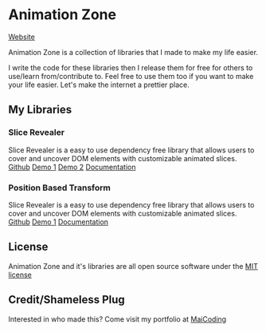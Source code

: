 # Animation Zone
[Website](https://realtayy.github.io/animation-zone/)

Animation Zone is a collection of libraries that I made to make my life easier.

I write the code for these libraries then I release them for free for others to use/learn from/contribute to. Feel free to use them too if you want to make your life easier. Let's make the internet a prettier place.

## My Libraries
### Slice Revealer
Slice Revealer is a easy to use dependency free library that allows users to cover and uncover DOM elements with customizable animated slices.
[Github](https://github.com/RealTayy/slice-revealer)
[Demo 1](https://realtayy.github.io/slice-revealer/demo/demo1/demo1.html)
[Demo 2](https://realtayy.github.io/slice-revealer/demo/demo2/demo2.html)
[Documentation](https://github.com/RealTayy/slice-revealer#documentation)

### Position Based Transform
Slice Revealer is a easy to use dependency free library that allows users to cover and uncover DOM elements with customizable animated slices.
[Github](https://github.com/RealTayy/position-based-transform)
[Demo 1](https://realtayy.github.io/position-based-transform/demo/demo1/demo1.html)
[Documentation](https://github.com/RealTayy/position-based-transform#documentation)

## License
Animation Zone and it's libraries are all open source software under the [MIT license](https://github.com/RealTayy/animation-zone/blob/master/LICENSE)

## Credit/Shameless Plug
Interested in who made this? Come visit my portfolio at [MaiCoding](https://www.maiCoding.me)
